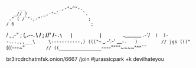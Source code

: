          __             _,-"~^"-.
       _// )      _,-"~`         `.
     ." ( /`"-,-"`                 ;
    / 6                             ;
   /           ,             ,-"     ;
  (,__.--.      \           /        ;
   //'   /`-.\   |          |        `._________
     _.-'_/`  )  )--...,,,___\     \-----------,)
   ((("~` _.-'.-'           __`-.   )         //
     jgs ((("`             (((---~"`         //
                                            ((________________
                                            `----""""~~~~^^^```


br3ircdrchatmfsk.onion/6667
/join #jurassicpark +k devilhateyou
